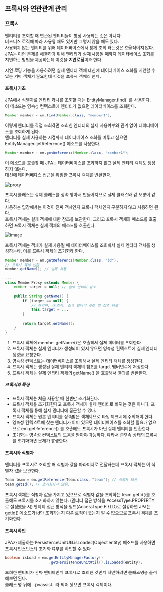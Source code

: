 ## 프록시와 연관관계 관리 

### 프록시 
엔티티를 조회할 때 연관된 엔티티들이 항상 사용되는 것은 아니다.  
비즈니스 로직에 따라 사용될 때도 있지만 그렇지 않을 때도 있다.  
사용되지 않는 엔티티를 위해 데이터베이스에서 함께 조회 하는것은 효율적이지 않다.  
JPA는 이런 문제를 해결하기 위해 엔티티가 실제 사용될 때까지 데이터베이스 조회를 지연하는 방법을 제공하는데 이것을 **지연로딩**이라 한다.

지연 로딩 기능을 사용하려면 실제 엔티티 객체 대신에 데이터베이스 조회를 지연할 수 있는 가짜 객체가 필요한데 이것을 프록시 객체라 한다.

#### 프록시 기초 
JPA에서 식별자로 엔티티 하나를 조회할 때는 EntityManager.find() 를 사용한다.  
이 메소드는 영속성 컨텍스트에 엔티티가 없으면 데이터베이스를 조회한다.  

```java
Member member = em.find(Member.class, "member1");
```

이렇게 엔티티를 직접 조회하면 조회한 엔티티의 실제 사용여부와 관계 없이 데이터베이스를 조회하게 된다.  
엔티티를 실제 사용하는 시점까지 데이터베이스 조회를 미루고 싶으면 EntityManager.getReference() 메소드를 사용한다.  

```java
Member member = em.getReference(Member.class, "member1");
```

이 메소드를 호출할 때 JPA는 데이터베이스를 조회하지 않고 실제 엔티티 객체도 생성하지 않는다.  
대신에 데이터베이스 접근을 위임한 프록시 객체를 반환한다.  

![proxy](https://user-images.githubusercontent.com/37106689/75626427-d9b27100-5c0a-11ea-8513-9af3fec1d947.png)

프록시 클래스는 실제 클래스를 상속 받아서 만들어지므로 실제 클래스와 겉 모양이 같다.  
사용하는 입장에서는 이것이 진짜 객체인지 프록시 객체인지 구분하지 않고 사용하면 된다.  
프록시 객체는 실제 객체에 대한 참조를 보관한다. 그리고 프록시 객체의 메소드를 호출하면 프록시 객체는 실제 객체의 메소드를 호출한다.  

![image](https://user-images.githubusercontent.com/37106689/75626508-63623e80-5c0b-11ea-9e31-d6b933de95c2.png)

프록시 객체는 객체가 실제 사용될 때 데이터베이스를 조회해서 실제 엔티티 객체를 생성하는데, 이를 프록시 객체의 초기화라 한다.

```java
Member member = em.getReference(Member.class, "id");
// 프록시 객체 반환
member.getName(); // 실제 사용

---
class MemberProxy extends Member {
    Member target = null; // 실제 엔티티 참조
    
    public String getName() {
        if (target == null) {
            // 초기화, db조회, 실제 엔티티 생성 및 참조 보관
            this.target = ...
        }
        
        return target.getName();
    }
}
```

1. 프록시 객체에 member.getName()은 호출해서 실제 데이터를 조회한다.
2. 프록시 객체는 실제 엔티티가 생성되어 있지 않으면 영속성 컨텍스트에 실제 엔티티 생성을 요청한다.
3. 영속성 컨텍스트는 데이터베이스를 조회해서 실제 엔티티 객체를 생성한다.  
4. 프록시 객체는 생성된 실제 엔티티 객체의 참조를 target 멤버변수에 저장한다.
5. 프록시 객체는 실제 엔티티 객체의 getName() 을 호출해서 결과를 반환한다.

##### 프록시의 특징 
- 프록시 객체는 처음 사용할 때 한번만 초기화된다.
- 프록시 객체를 초기화한다고 프록시 객체가 실제 엔티티로 바뀌는 것은 아니다. 프록시 객체를 통해 실제 엔티티에 접근할 수 있다.
- 프록시 객체는 원본 엔티티를 상속받은 객체이므로 타입 체크시에 주의해야 한다.
- 영속성 컨텍스트에 찾는 엔티티가 이미 있으면 데이터베이스를 조회할 필요가 없으므로 em.getReference() 를 호출해도 프록시가 아닌 실제 엔티티를 반환한다.
- 초기화는 영속성 컨텍스트의 도움을 받아야 가능하다. 따라서 준영속 상태의 프록시를 초기화하면 문제가 발생한다.

#### 프록시와 식별자
엔티티를 프록시로 조회할 때 식별자 값을 파라미터로 전달하는데 프록시 객체는 이 식별자 값을 보관한다.  

```java
Team team = em.getReference(Team.class, "team"); // 식별자 보관
team.getId(); // 초기화되지 않음.
```

프록시 객체는 식별자 값을 가지고 있으므로 식별자 값을 조회하는 team.getId()를 호출해도 프록시를 초기화하지 않는다. (엔티티 접근 방식을 AccessType.PROPERTY 로 설정했을 시)
엔티티 접근 방식을 필드(AccessType.FIELD)로 설정하면 JPA는 getId() 메소드가 id만 조회하는지 다른 로직이 있는지 알 수 없으므로 프록시 객체를 초기화한다.  

#### 프록시 확인 
JPA가 제공하는 PersistenceUnitUtil.isLoaded(Object entity) 메소드를 사용하면 프록시 인스턴스의 초기화 여부를 확인할 수 있다.  

```java
boolean isLoad = em.getEntityManagerFactory()
                    .getPersistenceUnitUtil().isLoaded(entity);
```

조회한 엔티티가 진짜 엔티티인지 프록시로 조회한 것인지 확인하려면 클래스명을 출력해보면 된다.  
클래스 명 뒤에 ..javassist.. 라 되어 있으면 프록시 객체이다. 
